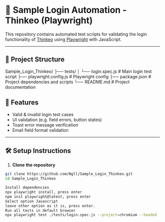 # 🔐 Sample Login Automation - Thinkeo (Playwright)

This repository contains automated test scripts for validating the login functionality of [Thinkeo](https://platform.thinkeo.io/login) 
using [Playwright](https://playwright.dev/) with JavaScript.

---

## 📁 Project Structure
Sample_Login_Thinkeo/
├── tests/
│ └── login.spec.js # Main login test script
├── playwright.config.js # Playwright config
├── package.json # Project dependencies and scripts
└── README.md # Project documentation


## 🚀 Features
- Valid & invalid login test cases
- UI validation (e.g. field errors, button states)
- Toast error message verification
- Email field format validation

---

## 🛠️ Setup Instructions

1. **Clone the repository**
```bash
git clone https://github.com/Ngll/Sample_Login_Thinkeo.git
cd Sample_Login_Thinkeo

Install dependencies
npx playwright install, press enter
npm init playwright@latest, press enter
Select option Javascript
leave other option as it is, press enter.
Run all tests in default browser 
npx playwright test ./tests/login.spec.js --project=chromium --headed
